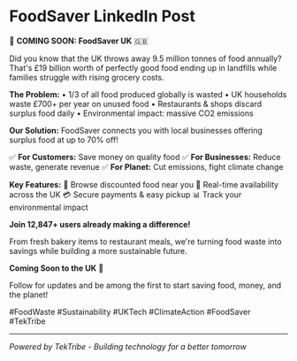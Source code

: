 # FoodSaver LinkedIn Post

🌱 **COMING SOON: FoodSaver UK** 🇬🇧

Did you know that the UK throws away 9.5 million tonnes of food annually? That's £19 billion worth of perfectly good food ending up in landfills while families struggle with rising grocery costs.

**The Problem:**
• 1/3 of all food produced globally is wasted
• UK households waste £700+ per year on unused food
• Restaurants & shops discard surplus food daily
• Environmental impact: massive CO2 emissions

**Our Solution:**
FoodSaver connects you with local businesses offering surplus food at up to 70% off! 

✅ **For Customers:** Save money on quality food
✅ **For Businesses:** Reduce waste, generate revenue
✅ **For Planet:** Cut emissions, fight climate change

**Key Features:**
🛒 Browse discounted food near you
📍 Real-time availability across the UK
💳 Secure payments & easy pickup
📊 Track your environmental impact

**Join 12,847+ users already making a difference!**

From fresh bakery items to restaurant meals, we're turning food waste into savings while building a more sustainable future.

**Coming Soon to the UK** 🚀

Follow for updates and be among the first to start saving food, money, and the planet!

#FoodWaste #Sustainability #UKTech #ClimateAction #FoodSaver #TekTribe

---

*Powered by TekTribe - Building technology for a better tomorrow*